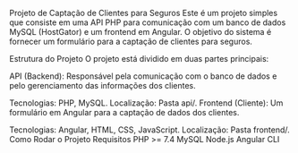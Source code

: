 Projeto de Captação de Clientes para Seguros
Este é um projeto simples que consiste em uma API PHP para comunicação com um banco de dados MySQL (HostGator) e um frontend em Angular. O objetivo do sistema é fornecer um formulário para a captação de clientes para seguros.

Estrutura do Projeto
O projeto está dividido em duas partes principais:

API (Backend): Responsável pela comunicação com o banco de dados e pelo gerenciamento das informações dos clientes.

Tecnologias: PHP, MySQL.
Localização: Pasta api/.
Frontend (Cliente): Um formulário em Angular para a captação de dados dos clientes.

Tecnologias: Angular, HTML, CSS, JavaScript.
Localização: Pasta frontend/.
Como Rodar o Projeto
Requisitos
PHP >= 7.4
MySQL
Node.js
Angular CLI
